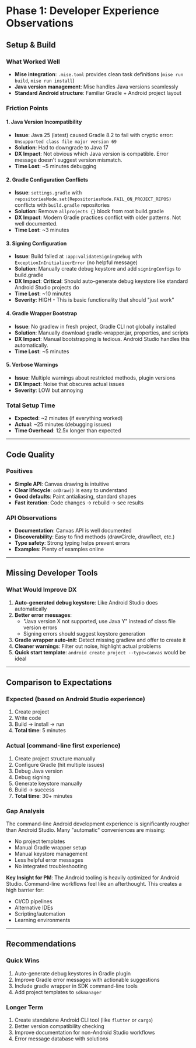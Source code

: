 # Phase 1: Developer Experience Observations

## Setup & Build

### What Worked Well
- **Mise integration**: `.mise.toml` provides clean task definitions (`mise run build`, `mise run install`)
- **Java version management**: Mise handles Java versions seamlessly
- **Standard Android structure**: Familiar Gradle + Android project layout

### Friction Points

#### 1. **Java Version Incompatibility**
- **Issue**: Java 25 (latest) caused Gradle 8.2 to fail with cryptic error: `Unsupported class file major version 69`
- **Solution**: Had to downgrade to Java 17
- **DX Impact**: Not obvious which Java version is compatible. Error message doesn't suggest version mismatch.
- **Time Lost**: ~5 minutes debugging

#### 2. **Gradle Configuration Conflicts**
- **Issue**: `settings.gradle` with `repositoriesMode.set(RepositoriesMode.FAIL_ON_PROJECT_REPOS)` conflicts with `build.gradle` repositories
- **Solution**: Remove `allprojects {}` block from root build.gradle
- **DX Impact**: Modern Gradle practices conflict with older patterns. Not well documented.
- **Time Lost**: ~3 minutes

#### 3. **Signing Configuration**
- **Issue**: Build failed at `:app:validateSigningDebug` with `ExceptionInInitializerError` (no helpful message)
- **Solution**: Manually create debug keystore and add `signingConfigs` to build.gradle
- **DX Impact**: **Critical**: Should auto-generate debug keystore like standard Android Studio projects do
- **Time Lost**: ~10 minutes
- **Severity**: HIGH - This is basic functionality that should "just work"

#### 4. **Gradle Wrapper Bootstrap**
- **Issue**: No gradlew in fresh project, Gradle CLI not globally installed
- **Solution**: Manually download gradle-wrapper.jar, properties, and scripts
- **DX Impact**: Manual bootstrapping is tedious. Android Studio handles this automatically.
- **Time Lost**: ~5 minutes

#### 5. **Verbose Warnings**
- **Issue**: Multiple warnings about restricted methods, plugin versions
- **DX Impact**: Noise that obscures actual issues
- **Severity**: LOW but annoying

### Total Setup Time
- **Expected**: ~2 minutes (if everything worked)
- **Actual**: ~25 minutes (debugging issues)
- **Time Overhead**: 12.5x longer than expected

---

## Code Quality

### Positives
- **Simple API**: Canvas drawing is intuitive
- **Clear lifecycle**: `onDraw()` is easy to understand
- **Good defaults**: Paint antialiasing, standard shapes
- **Fast iteration**: Code changes → rebuild → see results

### API Observations
- **Documentation**: Canvas API is well documented
- **Discoverability**: Easy to find methods (drawCircle, drawRect, etc.)
- **Type safety**: Strong typing helps prevent errors
- **Examples**: Plenty of examples online

---

## Missing Developer Tools

### What Would Improve DX

1. **Auto-generated debug keystore**: Like Android Studio does automatically
2. **Better error messages**:
   - "Java version X not supported, use Java Y" instead of class file version errors
   - Signing errors should suggest keystore generation
3. **Gradle wrapper auto-init**: Detect missing gradlew and offer to create it
4. **Cleaner warnings**: Filter out noise, highlight actual problems
5. **Quick start template**: `android create project --type=canvas` would be ideal

---

## Comparison to Expectations

### Expected (based on Android Studio experience)
1. Create project
2. Write code
3. Build → install → run
4. **Total time**: 5 minutes

### Actual (command-line first experience)
1. Create project structure manually
2. Configure Gradle (hit multiple issues)
3. Debug Java version
4. Debug signing
5. Generate keystore manually
6. Build → success
7. **Total time**: 30+ minutes

### Gap Analysis
The command-line Android development experience is significantly rougher than Android Studio. Many "automatic" conveniences are missing:
- No project templates
- Manual Gradle wrapper setup
- Manual keystore management
- Less helpful error messages
- No integrated troubleshooting

**Key Insight for PM**: The Android tooling is heavily optimized for Android Studio. Command-line workflows feel like an afterthought. This creates a high barrier for:
- CI/CD pipelines
- Alternative IDEs
- Scripting/automation
- Learning environments

---

## Recommendations

### Quick Wins
1. Auto-generate debug keystores in Gradle plugin
2. Improve Gradle error messages with actionable suggestions
3. Include gradle wrapper in SDK command-line tools
4. Add project templates to `sdkmanager`

### Longer Term
1. Create standalone Android CLI tool (like `flutter` or `cargo`)
2. Better version compatibility checking
3. Improve documentation for non-Android Studio workflows
4. Error message database with solutions
